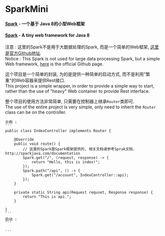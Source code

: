 # SparkMini

#### [Spark][1] - 一个基于 Java 8的小型Web框架
#### [Spark][1] - A tiny web framework for Java 8


注意 : 这里的Spark不是用于大数据处理的Spark, 而是一个简单的Web框架, [这里是官方Github地址][1].  
Notice : This Spark is not used for large data processing Spark, but a simple Web framework, [here][1] is the official Github page.  

这个项目是一个简单的封装, 为的是提供一种简单的启动方式, 而不是利用"繁重"的Web容器来提供Rest接口.  
This project is a simple wrapper, in order to provide a simple way to start, rather than the use of "heavy" Web container to provide Rest interface.  

整个项目的使用方法非常简单, 只需要在控制器上继承```Router```类即可.  
   The use of the entire project is very simple, only need to inherit the ```Router``` class can be on the controller.

    示例 :
    ```
    public class IndexController implements Router {
    
    	@Override
    	public void route() {
			// 这里的Spark是Spark框架提供的, 相关文档请参考Sprak文档. http://sparkjava.com/documentation
			Spark.get("/", (request, response) -> {
    			return "Hello, this is index!";
    		});
    		Spark.path("/api", () -> {
    			Spark.get("/account", IndexController::api);
    		});
    	}
    
    	private static String api(Request requset, Response response) {
    		return "This is api.";
    	}
    	
    }
    ```
    启动 :
    ```
    
    ```

  [1]: https://github.com/perwendel/spark
  [2]: http://sparkjava.com/documentation